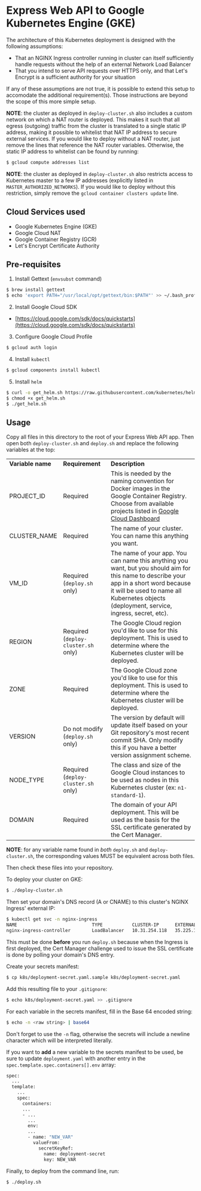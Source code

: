 # Express Web API to Google Kubernetes Engine (GKE)

The architecture of this Kubernetes deployment is designed with the following assumptions:
* That an NGINX Ingress controller running in cluster can itself sufficiently handle requests without the help of an external Network Load Balancer
* That you intend to serve API requests over HTTPS only, and that Let's Encrypt is a sufficient authority for your situation

If any of these assumptions are not true, it is possible to extend this setup to accomodate the additional requirement(s). Those instructions are beyond the scope of this more simple setup.

**NOTE**: the cluster as deployed in `deploy-cluster.sh` also includes a custom network on which a NAT router is deployed. This makes it such that all egress (outgoing) traffic from the cluster is translated to a single static IP address, making it possible to whitelist that NAT IP address to secure external services. If you would like to deploy without a NAT router, just remove the lines that reference the NAT router variables. Otherwise, the static IP address to whitelist can be found by running:
```bash
$ gcloud compute addresses list
```

**NOTE**: the cluster as deployed in `deploy-cluster.sh` also restricts access to Kubernetes master to a few IP addresses (explicitly listed in `MASTER_AUTHORIZED_NETWORKS`). If you would like to deploy without this restriction, simply remove the `gcloud container clusters update` line.

## Cloud Services used
* Google Kubernetes Engine (GKE)
* Google Cloud NAT
* Google Container Registry (GCR)
* Let's Encrypt Certificate Authority

## Pre-requisites

1. Install Gettext (`envsubst` command)
```bash
$ brew install gettext
$ echo 'export PATH="/usr/local/opt/gettext/bin:$PATH"' >> ~/.bash_profile
```

2. Install Google Cloud SDK
* [https://cloud.google.com/sdk/docs/quickstarts](https://cloud.google.com/sdk/docs/quickstarts)

3. Configure Google Cloud Profile
```bash
$ gcloud auth login
```

4. Install `kubectl`
```bash
$ gcloud components install kubectl
```

5. Install `helm`
```bash
$ curl -o get_helm.sh https://raw.githubusercontent.com/kubernetes/helm/master/scripts/get
$ chmod +x get_helm.sh
$ ./get_helm.sh
```

## Usage

Copy all files in this directory to the root of your Express Web API app. Then open both `deploy-cluster.sh` and `deploy.sh` and replace the following variables at the top:

<table>
  <tr>
    <td><strong>Variable name</strong></td>
    <td><strong>Requirement</strong></td>
    <td><strong>Description</strong></td>
  </tr>

  <tr>
    <td>PROJECT_ID</td>
    <td>Required</td>
    <td>This is needed by the naming convention for Docker images in the Google Container Registry. Choose from available projects listed in <a href="https://console.cloud.google.com/projectselector2/home/dashboard" target="_blank">Google Cloud Dashboard</a></td>
  </tr>

  <tr>
    <td>CLUSTER_NAME</td>
    <td>Required</td>
    <td>The name of your cluster. You can name this anything you want.</td>
  </tr>

  <tr>
    <td>VM_ID</td>
    <td>Required (<code>deploy.sh</code> only)</td>
    <td>The name of your app. You can name this anything you want, but you should aim for this name to describe your app in a short word because it will be used to name all Kubernetes objects (deployment, service, ingress, secret, etc).
  </tr>

  <tr>
    <td>REGION</td>
    <td>Required (<code>deploy-cluster.sh</code> only)</td>
    <td>The Google Cloud region you'd like to use for this deployment. This is used to determine where the Kubernetes cluster will be deployed.</td>
  </tr>

  <tr>
    <td>ZONE</td>
    <td>Required</td>
    <td>The Google Cloud zone you'd like to use for this deployment. This is used to determine where the Kubernetes cluster will be deployed.</td>
  </tr>

  <tr>
    <td>VERSION</td>
    <td>Do not modify (<code>deploy.sh</code> only)</td>
    <td>The version by default will update itself based on your Git repository's most recent commit SHA. Only modify this if you have a better version assignment scheme.</td>
  </tr>

  <tr>
    <td>NODE_TYPE</td>
    <td>Required (<code>deploy-cluster.sh</code> only)</td>
    <td>The class and size of the Google Cloud instances to be used as nodes in this Kubernetes cluster (ex: <code>n1-standard-1</code>).</td>
  </tr>

  <tr>
    <td>DOMAIN</td>
    <td>Required</td>
    <td>The domain of your API deployment. This will be used as the basis for the SSL certificate generated by the Cert Manager.</td>
  </tr>
</table>

**NOTE**: for any variable name found in *both* `deploy.sh` and `deploy-cluster.sh`, the corresponding values MUST be equivalent across both files.

Then check these files into your repository.

To deploy your cluster on GKE:
```bash
$ ./deploy-cluster.sh
```

Then set your domain's DNS record (A or CNAME) to this cluster's NGINX Ingress' external IP:
```bash
$ kubectl get svc -n nginx-ingress
NAME                            TYPE           CLUSTER-IP      EXTERNAL-IP     PORT(S)                      AGE
nginx-ingress-controller        LoadBalancer   10.31.254.118   35.225.12.49   80:32101/TCP,443:32504/TCP   1d
```
This must be done **before** you run `deploy.sh` because when the Ingress is first deployed, the Cert Manager challenge used to issue the SSL certificate is done by polling your domain's DNS entry.

Create your secrets manifest:
```bash
$ cp k8s/deployment-secret.yaml.sample k8s/deployment-secret.yaml
```

Add this resulting file to your `.gitignore`:
```bash
$ echo k8s/deployment-secret.yaml >> .gitignore
```

For each variable in the secrets manifest, fill in the Base 64 encoded string:
```bash
$ echo -n <raw string> | base64
```
Don't forget to use the `-n` flag, otherwise the secrets will include a newline character which will be interpreted literally.

If you want to **add** a new variable to the secrets manifest to be used, be sure to update `deployment.yaml` with another entry in the `spec.template.spec.containers[].env` array:
```bash
spec:
  ...
  template:
    ...
    spec:
      containers:
      ...
      - ...
        ...
        env:
        ...
        - name: "NEW_VAR"
          valueFrom:
            secretKeyRef:
              name: deployment-secret
              key: NEW_VAR
```

Finally, to deploy from the command line, run:
```bash
$ ./deploy.sh
```
